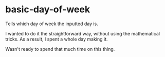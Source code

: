 # basic-day-of-week
Tells which day of week the inputted day is.

I wanted to do it the straightforward way, without using the mathematical tricks. As a result, I spent a whole day making it.

Wasn't ready to spend that much time on this thing.
